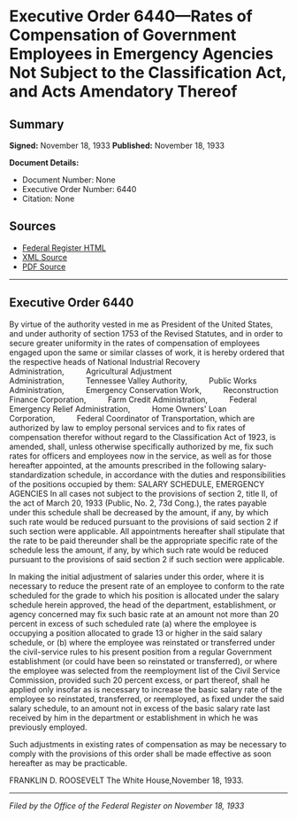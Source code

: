 # Executive Order 6440—Rates of Compensation of Government Employees in Emergency Agencies Not Subject to the Classification Act, and Acts Amendatory Thereof

## Summary

**Signed:** November 18, 1933
**Published:** November 18, 1933

**Document Details:**
- Document Number: None
- Executive Order Number: 6440
- Citation: None

## Sources
- [Federal Register HTML](https://www.presidency.ucsb.edu/documents/executive-order-6440-rates-compensation-government-employees-emergency-agencies-not)
- [XML Source](None)
- [PDF Source](None)

---

## Executive Order 6440

By virtue of the authority vested in me as President of the United States, and under authority of section 1753 of the Revised Statutes, and in order to secure greater uniformity in the rates of compensation of employees engaged upon the same or similar classes of work, it is hereby ordered that the respective heads of
National Industrial Recovery Administration,          Agricultural Adjustment Administration,          Tennessee Valley Authority,          Public Works Administration,          Emergency Conservation Work,          Reconstruction Finance Corporation,          Farm Credit Administration,          Federal Emergency Relief Administration,          Home Owners' Loan Corporation,          Federal Coordinator of Transportation,
which are authorized by law to employ personal services and to fix rates of compensation therefor without regard to the Classification Act of 1923, is amended, shall, unless otherwise specifically authorized by me, fix such rates for officers and employees now in the service, as well as for those hereafter appointed, at the amounts prescribed in the following salary-standardization schedule, in accordance with the duties and responsibilities of the positions occupied by them:
SALARY SCHEDULE, EMERGENCY AGENCIES
In all cases not subject to the provisions of section 2, title II, of the act of March 20, 1933 (Public, No. 2, 73d Cong.), the rates payable under this schedule shall be decreased by the amount, if any, by which such rate would be reduced pursuant to the provisions of said section 2 if such section were applicable. All appointments hereafter shall stipulate that the rate to be paid thereunder shall be the appropriate specific rate of the schedule less the amount, if any, by which such rate would be reduced pursuant to the provisions of said section 2 if such section were applicable.

In making the initial adjustment of salaries under this order, where it is necessary to reduce the present rate of an employee to conform to the rate scheduled for the grade to which his position is allocated under the salary schedule herein approved, the head of the department, establishment, or agency concerned may fix such basic rate at an amount not more than 20 percent in excess of such scheduled rate (a) where the employee is occupying a position allocated to grade 13 or higher in the said salary schedule, or (b) where the employee was reinstated or transferred under the civil-service rules to his present position from a regular Government establishment (or could have been so reinstated or transferred), or where the employee was selected from the reemployment list of the Civil Service Commission, provided such 20 percent excess, or part thereof, shall he applied only insofar as is necessary to increase the basic salary rate of the employee so reinstated, transferred, or reemployed, as fixed under the said salary schedule, to an amount not in excess of the basic salary rate last received by him in the department or establishment in which he was previously employed.

Such adjustments in existing rates of compensation as may be necessary to comply with the provisions of this order shall be made effective as soon hereafter as may be practicable.

FRANKLIN D. ROOSEVELT
The White House,November 18, 1933.

---

*Filed by the Office of the Federal Register on November 18, 1933*
